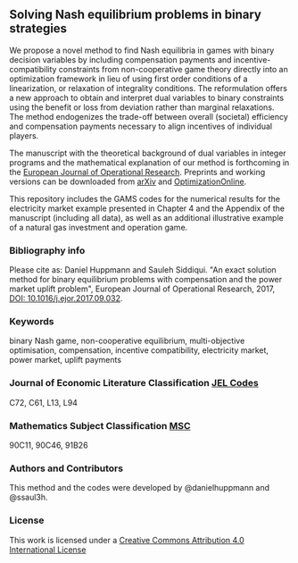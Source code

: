 ## Solving Nash equilibrium problems in binary strategies

We propose a novel method to find Nash equilibria in games with binary decision variables by including compensation payments and incentive-compatibility constraints from non-cooperative game theory directly into an optimization framework in lieu of using first order conditions of a linearization, or relaxation of integrality conditions. The reformulation offers a new approach to obtain and interpret dual variables to binary constraints using the benefit or loss from deviation rather than marginal relaxations. The method endogenizes the trade-off between overall (societal) efficiency and compensation payments necessary to align incentives of individual players. 

The manuscript with the theoretical background of dual variables in integer programs and the mathematical explanation of our method is forthcoming in the [European Journal of Operational Research](https://doi.org/10.1016/j.ejor.2017.09.032).
Preprints and working versions can be downloaded from [arXiv](http://arxiv.org/abs/1504.05894) and [OptimizationOnline](http://www.optimization-online.org/DB_HTML/2015/04/4874.html).

This repository includes the GAMS codes for the numerical results for the electricity market example presented in Chapter 4 and the Appendix of the manuscript (including all data), as well as an additional illustrative example of a natural gas investment and operation game.

### Bibliography info
Please cite as:
Daniel Huppmann and Sauleh Siddiqui.
"An exact solution method for binary equilibrium problems with compensation and the power market uplift problem",
European Journal of Operational Research, 2017, [DOI: 10.1016/j.ejor.2017.09.032](https://doi.org/10.1016/j.ejor.2017.09.032).

### Keywords
binary Nash game, non-cooperative equilibrium, multi-objective optimisation, compensation, incentive compatibility, electricity market, power market, uplift payments

### Journal of Economic Literature Classification [JEL Codes](https://www.aeaweb.org/econlit/jelCodes.php?view=jel)
C72, C61, L13, L94

### Mathematics Subject Classification [MSC](https://cran.r-project.org/web/classifications/MSC.html)
90C11, 90C46, 91B26

### Authors and Contributors
This method and the codes were developed by @danielhuppmann and @ssaul3h.

### License
This work is licensed under a [Creative Commons Attribution 4.0 International License](http://creativecommons.org/licenses/by/4.0/)
